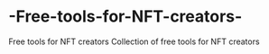 # -Free-tools-for-NFT-creators-
 Free tools for NFT creators 
Collection of free tools for NFT creators
